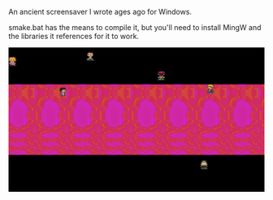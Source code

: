 An ancient screensaver I wrote ages ago for Windows.

smake.bat has the means to compile it, but you'll need to install MingW and the libraries it references for it to work.

![Screenshot](/screenshot.png?raw=true "Screenshot of the screensaver")


